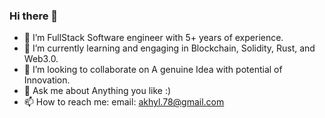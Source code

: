 ### Hi there 👋
- 🔭 I’m FullStack Software engineer with 5+ years of experience. 
- 🌱 I’m currently learning and engaging in Blockchain, Solidity, Rust, and Web3.0.
- 👯 I’m looking to collaborate on A genuine Idea with potential of Innovation.
- 💬 Ask me about Anything you like :)
- 📫 How to reach me: email: akhyl.78@gmail.com

<!--
**akhilchhetri/akhilchhetri** is a ✨ _special_ ✨ repository because its `README.md` (this file) appears on your GitHub profile.

Here are some ideas to get you started:

- 🔭 I’m currently working on ...
- 🌱 I’m currently learning ...
- 👯 I’m looking to collaborate on ...
- 🤔 I’m looking for help with ...
- 💬 Ask me about ...
- 📫 How to reach me: ...
- 😄 Pronouns: ...
- ⚡ Fun fact: ...
-->

